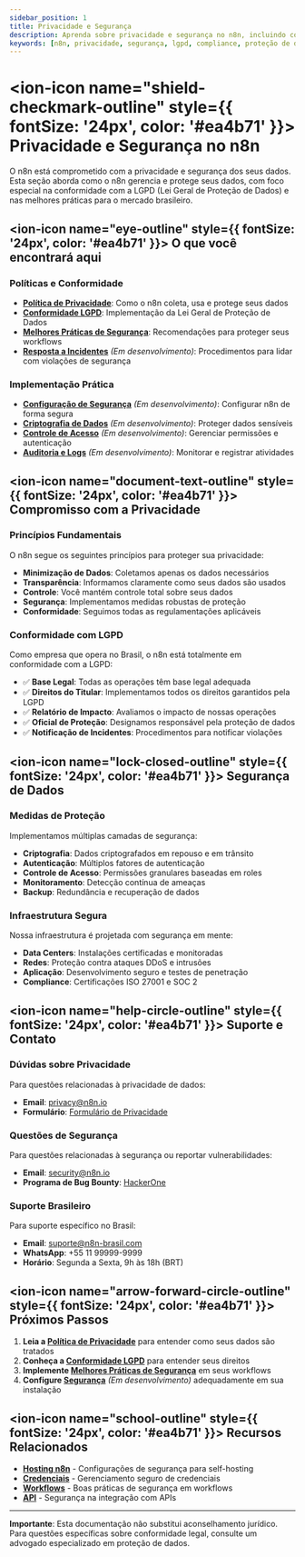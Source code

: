```yaml
---
sidebar_position: 1
title: Privacidade e Segurança
description: Aprenda sobre privacidade e segurança no n8n, incluindo conformidade com LGPD e melhores práticas para o mercado brasileiro
keywords: [n8n, privacidade, segurança, lgpd, compliance, proteção de dados]
---
```


# <ion-icon name="shield-checkmark-outline" style={{ fontSize: '24px', color: '#ea4b71' }}></ion-icon> Privacidade e Segurança no n8n

O n8n está comprometido com a privacidade e segurança dos seus dados. Esta seção aborda como o n8n gerencia e protege seus dados, com foco especial na conformidade com a LGPD (Lei Geral de Proteção de Dados) e nas melhores práticas para o mercado brasileiro.

## <ion-icon name="eye-outline" style={{ fontSize: '24px', color: '#ea4b71' }}></ion-icon> O que você encontrará aqui

### Políticas e Conformidade

- **[Política de Privacidade](./privacy)**: Como o n8n coleta, usa e protege seus dados
- **[Conformidade LGPD](./lgpd-compliance)**: Implementação da Lei Geral de Proteção de Dados
- **[Melhores Práticas de Segurança](./security-best-practices)**: Recomendações para proteger seus workflows
- **[Resposta a Incidentes](./incident-response)** *(Em desenvolvimento)*: Procedimentos para lidar com violações de segurança

### Implementação Prática

- **[Configuração de Segurança](./security-configuration)** *(Em desenvolvimento)*: Configurar n8n de forma segura
- **[Criptografia de Dados](./data-encryption)** *(Em desenvolvimento)*: Proteger dados sensíveis
- **[Controle de Acesso](./access-control)** *(Em desenvolvimento)*: Gerenciar permissões e autenticação
- **[Auditoria e Logs](./audit-logs)** *(Em desenvolvimento)*: Monitorar e registrar atividades

## <ion-icon name="document-text-outline" style={{ fontSize: '24px', color: '#ea4b71' }}></ion-icon> Compromisso com a Privacidade

### Princípios Fundamentais

O n8n segue os seguintes princípios para proteger sua privacidade:

- **Minimização de Dados**: Coletamos apenas os dados necessários
- **Transparência**: Informamos claramente como seus dados são usados
- **Controle**: Você mantém controle total sobre seus dados
- **Segurança**: Implementamos medidas robustas de proteção
- **Conformidade**: Seguimos todas as regulamentações aplicáveis

### Conformidade com LGPD

Como empresa que opera no Brasil, o n8n está totalmente em conformidade com a LGPD:

- ✅ **Base Legal**: Todas as operações têm base legal adequada
- ✅ **Direitos do Titular**: Implementamos todos os direitos garantidos pela LGPD
- ✅ **Relatório de Impacto**: Avaliamos o impacto de nossas operações
- ✅ **Oficial de Proteção**: Designamos responsável pela proteção de dados
- ✅ **Notificação de Incidentes**: Procedimentos para notificar violações

## <ion-icon name="lock-closed-outline" style={{ fontSize: '24px', color: '#ea4b71' }}></ion-icon> Segurança de Dados

### Medidas de Proteção

Implementamos múltiplas camadas de segurança:

- **Criptografia**: Dados criptografados em repouso e em trânsito
- **Autenticação**: Múltiplos fatores de autenticação
- **Controle de Acesso**: Permissões granulares baseadas em roles
- **Monitoramento**: Detecção contínua de ameaças
- **Backup**: Redundância e recuperação de dados

### Infraestrutura Segura

Nossa infraestrutura é projetada com segurança em mente:

- **Data Centers**: Instalações certificadas e monitoradas
- **Redes**: Proteção contra ataques DDoS e intrusões
- **Aplicação**: Desenvolvimento seguro e testes de penetração
- **Compliance**: Certificações ISO 27001 e SOC 2

## <ion-icon name="help-circle-outline" style={{ fontSize: '24px', color: '#ea4b71' }}></ion-icon> Suporte e Contato

### Dúvidas sobre Privacidade

Para questões relacionadas à privacidade de dados:
- **Email**: privacy@n8n.io
- **Formulário**: [Formulário de Privacidade](https://n8n.io/privacy-contact)

### Questões de Segurança

Para questões relacionadas à segurança ou reportar vulnerabilidades:
- **Email**: security@n8n.io
- **Programa de Bug Bounty**: [HackerOne](https://hackerone.com/n8n)

### Suporte Brasileiro

Para suporte específico no Brasil:
- **Email**: suporte@n8n-brasil.com
- **WhatsApp**: +55 11 99999-9999
- **Horário**: Segunda a Sexta, 9h às 18h (BRT)

## <ion-icon name="arrow-forward-circle-outline" style={{ fontSize: '24px', color: '#ea4b71' }}></ion-icon> Próximos Passos

1. **Leia a [Política de Privacidade](./privacy)** para entender como seus dados são tratados
2. **Conheça a [Conformidade LGPD](./lgpd-compliance)** para entender seus direitos
3. **Implemente [Melhores Práticas de Segurança](./security-best-practices)** em seus workflows
4. **Configure [Segurança](./security-configuration)** *(Em desenvolvimento)* adequadamente em sua instalação

## <ion-icon name="school-outline" style={{ fontSize: '24px', color: '#ea4b71' }}></ion-icon> Recursos Relacionados

- **[Hosting n8n](../hosting-n8n/seguranca/index.md)** - Configurações de segurança para self-hosting
- **[Credenciais](../usando-n8n/credenciais)** - Gerenciamento seguro de credenciais
- **[Workflows](../usando-n8n/workflows)** - Boas práticas de segurança em workflows
- **[API](../api/index.md)** - Segurança na integração com APIs

---

**Importante**: Esta documentação não substitui aconselhamento jurídico. Para questões específicas sobre conformidade legal, consulte um advogado especializado em proteção de dados. 